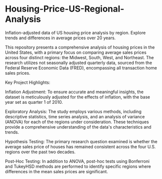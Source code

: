 # Housing-Price-US-Regional-Analysis
Inflation-adjusted data of US housing price analysis by region. Explore trends and differences in average prices over 20 years.

This repository presents a comprehensive analysis of housing prices in the United States, with a primary focus on comparing average sales prices across four distinct regions: the Midwest, South, West, and Northeast. The research utilizes not seasonally adjusted quarterly data, sourced from the Federal Reserve Economic Data (FRED), encompassing all transaction home sales prices.

Key Project Highlights:

Inflation Adjustment: To ensure accurate and meaningful insights, the dataset is meticulously adjusted for the effects of inflation, with the base year set as quarter 1 of 2010.

Exploratory Analysis: The study employs various methods, including descriptive statistics, time series analysis, and an analysis of variance (ANOVA) for each of the regions under consideration. These techniques provide a comprehensive understanding of the data's characteristics and trends.

Hypothesis Testing: The primary research question examined is whether the average sales price of houses has remained consistent across the four U.S. regions over the past two decades.

Post-Hoc Testing: In addition to ANOVA, post-hoc tests using Bonferroni and TukeyHSD methods are performed to identify specific regions where differences in the mean sales prices are significant.
